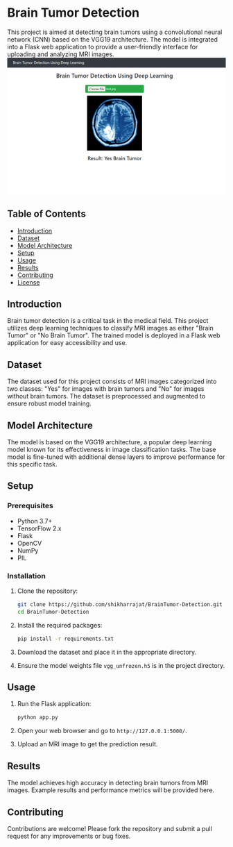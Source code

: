 # Brain Tumor Detection

This project is aimed at detecting brain tumors using a convolutional neural network (CNN) based on the VGG19 architecture. The model is integrated into a Flask web application to provide a user-friendly interface for uploading and analyzing MRI images.
![alt text](https://github.com/shikharrajat/BrainTumor-Detection/blob/main/demo_image%20.png)
## Table of Contents

- [Introduction](#introduction)
- [Dataset](#dataset)
- [Model Architecture](#model-architecture)
- [Setup](#setup)
- [Usage](#usage)
- [Results](#results)
- [Contributing](#contributing)
- [License](#license)

## Introduction

Brain tumor detection is a critical task in the medical field. This project utilizes deep learning techniques to classify MRI images as either "Brain Tumor" or "No Brain Tumor". The trained model is deployed in a Flask web application for easy accessibility and use.

## Dataset

The dataset used for this project consists of MRI images categorized into two classes: "Yes" for images with brain tumors and "No" for images without brain tumors. The dataset is preprocessed and augmented to ensure robust model training.

## Model Architecture

The model is based on the VGG19 architecture, a popular deep learning model known for its effectiveness in image classification tasks. The base model is fine-tuned with additional dense layers to improve performance for this specific task.

## Setup

### Prerequisites

- Python 3.7+
- TensorFlow 2.x
- Flask
- OpenCV
- NumPy
- PIL

### Installation

1. Clone the repository:
    ```bash
    git clone https://github.com/shikharrajat/BrainTumor-Detection.git
    cd BrainTumor-Detection
    ```

2. Install the required packages:
    ```bash
    pip install -r requirements.txt
    ```

3. Download the dataset and place it in the appropriate directory.

4. Ensure the model weights file `vgg_unfrozen.h5` is in the project directory.

## Usage

1. Run the Flask application:
    ```bash
    python app.py
    ```

2. Open your web browser and go to `http://127.0.0.1:5000/`.

3. Upload an MRI image to get the prediction result.

## Results

The model achieves high accuracy in detecting brain tumors from MRI images. Example results and performance metrics will be provided here.

## Contributing

Contributions are welcome! Please fork the repository and submit a pull request for any improvements or bug fixes.

